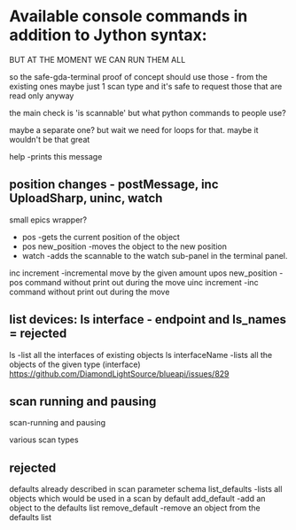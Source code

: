 
# Available console commands in addition to Jython syntax:


BUT AT THE MOMENT WE CAN RUN THEM ALL 

so the safe-gda-terminal proof of concept should use those - from the existing ones
maybe just 1 scan type
and it's safe to request those that are read only anyway

the main check is 'is scannable'
but what python commands to people use?

maybe a separate one?
but wait we need for loops for that. maybe it wouldn't be that great

help                            -prints this message

## position changes - postMessage, inc UploadSharp, uninc, watch
small epics wrapper?
- pos <scannable>                 -gets the current position of the object
- pos <scannable> new_position    -moves the object to the new position
- watch <scannable>               -adds the scannable to the watch sub-panel in the terminal panel.

inc <scannable> increment       -incremental move by the given amount
upos <scannable> new_position   -pos command without print out during the move
uinc <scannable> increment      -inc command without print out during the move

## list devices: ls interface - endpoint and ls_names = rejected
ls                              -list all the interfaces of existing objects
ls interfaceName                -lists all the objects of the given type (interface)
https://github.com/DiamondLightSource/blueapi/issues/829

## scan running and pausing
scan-running and pausing

various scan types

## rejected

defaults already described in scan parameter schema
list_defaults                   -lists all objects which would be used in a scan by default
add_default <scannable>         -add an object to the defaults list
remove_default <scannable>      -remove an object from the defaults list
